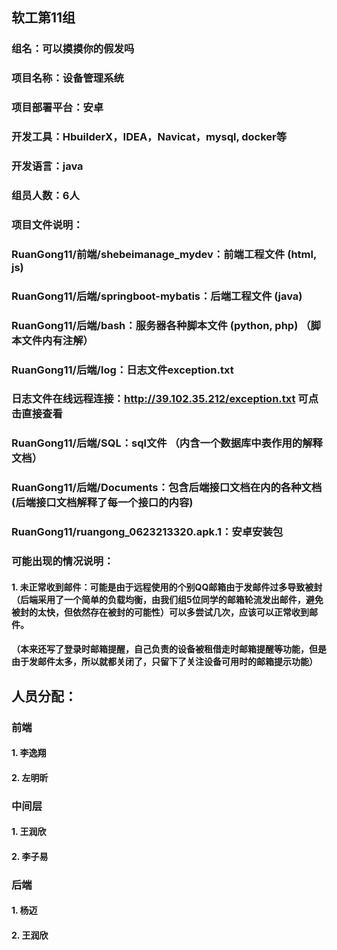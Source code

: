 ## 软工第11组

### 组名：可以摸摸你的假发吗

### 项目名称：设备管理系统

### 项目部署平台：安卓

### 开发工具：HbuilderX，IDEA，Navicat，mysql, docker等

### 开发语言：java

### 组员人数：6人



### 项目文件说明：

### 	RuanGong11/前端/shebeimanage_mydev：前端工程文件 (html, js)



### 	RuanGong11/后端/springboot-mybatis：后端工程文件 (java)



### 	RuanGong11/后端/bash：服务器各种脚本文件 (python, php)      （脚本文件内有注解）



### 	RuanGong11/后端/log：日志文件exception.txt

### 	

### 	日志文件在线远程连接：http://39.102.35.212/exception.txt  可点击直接查看



### 	RuanGong11/后端/SQL：sql文件  （内含一个数据库中表作用的解释文档）



### 	RuanGong11/后端/Documents：包含后端接口文档在内的各种文档 (后端接口文档解释了每一个接口的内容)



### 	RuanGong11/ruangong_0623213320.apk.1：安卓安装包



### 可能出现的情况说明：

#### 1. 未正常收到邮件：可能是由于远程使用的个别QQ邮箱由于发邮件过多导致被封（后端采用了一个简单的负载均衡，由我们组5位同学的邮箱轮流发出邮件，避免被封的太快，但依然存在被封的可能性）可以多尝试几次，应该可以正常收到邮件。

#### （本来还写了登录时邮箱提醒，自己负责的设备被租借走时邮箱提醒等功能，但是由于发邮件太多，所以就都关闭了，只留下了关注设备可用时的邮箱提示功能）



## 人员分配：

### 前端

#### 1. 李逸翔

#### 2. 左明昕

### 中间层

#### 1. 王润欣

#### 2. 李子易

### 后端

#### 1. 杨迈

#### 2. 王润欣



